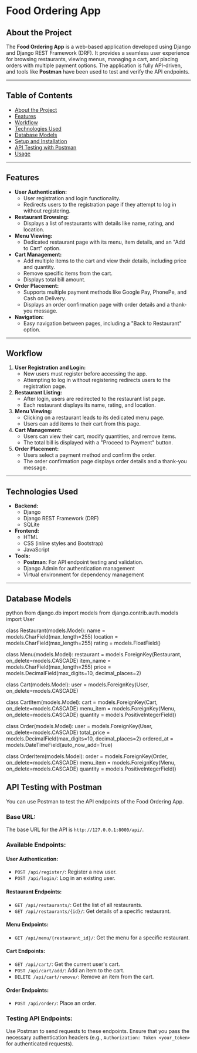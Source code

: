 # Food Ordering App

## **About the Project**
The **Food Ordering App** is a web-based application developed using Django and Django REST Framework (DRF). It provides a seamless user experience for browsing restaurants, viewing menus, managing a cart, and placing orders with multiple payment options. The application is fully API-driven, and tools like **Postman** have been used to test and verify the API endpoints.

---

## **Table of Contents**
- [About the Project](#about-the-project)
- [Features](#features)
- [Workflow](#workflow)
- [Technologies Used](#technologies-used)
- [Database Models](#database-models)
- [Setup and Installation](#setup-and-installation)
- [API Testing with Postman](#api-testing-with-postman)
- [Usage](#usage)

---

## **Features**
- **User Authentication:**
  - User registration and login functionality.
  - Redirects users to the registration page if they attempt to log in without registering.
- **Restaurant Browsing:**
  - Displays a list of restaurants with details like name, rating, and location.
- **Menu Viewing:**
  - Dedicated restaurant page with its menu, item details, and an "Add to Cart" option.
- **Cart Management:**
  - Add multiple items to the cart and view their details, including price and quantity.
  - Remove specific items from the cart.
  - Displays total bill amount.
- **Order Placement:**
  - Supports multiple payment methods like Google Pay, PhonePe, and Cash on Delivery.
  - Displays an order confirmation page with order details and a thank-you message.
- **Navigation:**
  - Easy navigation between pages, including a "Back to Restaurant" option.

---

## **Workflow**

1. **User Registration and Login:**
   - New users must register before accessing the app.
   - Attempting to log in without registering redirects users to the registration page.
2. **Restaurant Listing:**
   - After login, users are redirected to the restaurant list page.
   - Each restaurant displays its name, rating, and location.
3. **Menu Viewing:**
   - Clicking on a restaurant leads to its dedicated menu page.
   - Users can add items to their cart from this page.
4. **Cart Management:**
   - Users can view their cart, modify quantities, and remove items.
   - The total bill is displayed with a "Proceed to Payment" button.
5. **Order Placement:**
   - Users select a payment method and confirm the order.
   - The order confirmation page displays order details and a thank-you message.

---

## **Technologies Used**

- **Backend:**
  - Django
  - Django REST Framework (DRF)
  - SQLite
- **Frontend:**
  - HTML
  - CSS (inline styles and Bootstrap)
  - JavaScript
- **Tools:**
  - **Postman**: For API endpoint testing and validation.
  - Django Admin for authentication management
  - Virtual environment for dependency management

---

## **Database Models**

python
from django.db import models
from django.contrib.auth.models import User

class Restaurant(models.Model):
    name = models.CharField(max_length=255)
    location = models.CharField(max_length=255)
    rating = models.FloatField()

class Menu(models.Model):
    restaurant = models.ForeignKey(Restaurant, on_delete=models.CASCADE)
    item_name = models.CharField(max_length=255)
    price = models.DecimalField(max_digits=10, decimal_places=2)

class Cart(models.Model):
    user = models.ForeignKey(User, on_delete=models.CASCADE)

class CartItem(models.Model):
    cart = models.ForeignKey(Cart, on_delete=models.CASCADE)
    menu_item = models.ForeignKey(Menu, on_delete=models.CASCADE)
    quantity = models.PositiveIntegerField()

class Order(models.Model):
    user = models.ForeignKey(User, on_delete=models.CASCADE)
    total_price = models.DecimalField(max_digits=10, decimal_places=2)
    ordered_at = models.DateTimeField(auto_now_add=True)

class OrderItem(models.Model):
    order = models.ForeignKey(Order, on_delete=models.CASCADE)
    menu_item = models.ForeignKey(Menu, on_delete=models.CASCADE)
    quantity = models.PositiveIntegerField()


## **API Testing with Postman**

You can use Postman to test the API endpoints of the Food Ordering App.

### **Base URL:**
The base URL for the API is `http://127.0.0.1:8000/api/`.

### **Available Endpoints:**

#### **User Authentication:**
- `POST /api/register/`: Register a new user.
- `POST /api/login/`: Log in an existing user.

#### **Restaurant Endpoints:**
- `GET /api/restaurants/`: Get the list of all restaurants.
- `GET /api/restaurants/{id}/`: Get details of a specific restaurant.

#### **Menu Endpoints:**
- `GET /api/menu/{restaurant_id}/`: Get the menu for a specific restaurant.

#### **Cart Endpoints:**
- `GET /api/cart/`: Get the current user's cart.
- `POST /api/cart/add/`: Add an item to the cart.
- `DELETE /api/cart/remove/`: Remove an item from the cart.

#### **Order Endpoints:**
- `POST /api/order/`: Place an order.

### **Testing API Endpoints:**
Use Postman to send requests to these endpoints. Ensure that you pass the necessary authentication headers (e.g., `Authorization: Token <your_token>` for authenticated requests).
